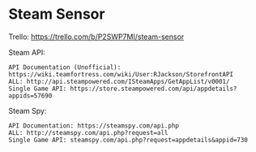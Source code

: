 # Steam Sensor

Trello: https://trello.com/b/P2SWP7MI/steam-sensor

Steam API:
```
API Documentation (Unofficial): https://wiki.teamfortress.com/wiki/User:RJackson/StorefrontAPI
ALL: http://api.steampowered.com/ISteamApps/GetAppList/v0001/
Single Game API: https://store.steampowered.com/api/appdetails?appids=57690
```
Steam Spy:
```
API Documentation: https://steamspy.com/api.php
ALL: http://steamspy.com/api.php?request=all
Single Game API: steamspy.com/api.php?request=appdetails&appid=730
```